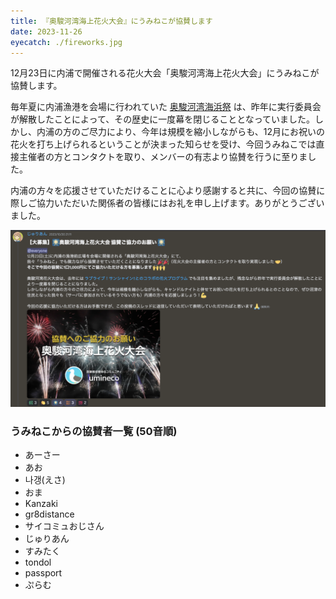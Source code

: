 ```yaml
---
title: 『奥駿河湾海上花火大会』にうみねこが協賛します
date: 2023-11-26
eyecatch: ./fireworks.jpg
---
```


12月23日に内浦で開催される花火大会「奥駿河湾海上花火大会」にうみねこが協賛します。

毎年夏に内浦漁港を会場に行われていた [奥駿河湾海浜祭](https://numazukanko.jp/event/40077) は、昨年に実行委員会が解散したことによって、その歴史に一度幕を閉じることとなっていました。しかし、内浦の方のご尽力により、今年は規模を縮小しながらも、12月にお祝いの花火を打ち上げられるということが決まった知らせを受け、今回うみねこでは直接主催者の方とコンタクトを取り、メンバーの有志より協賛を行うに至りました。

内浦の方々を応援させていただけることに心より感謝すると共に、今回の協賛に際しご協力いただいた関係者の皆様にはお礼を申し上げます。ありがとうございました。

![](screenshot.png)

### うみねこからの協賛者一覧 (50音順)

* あーさー
* あお
* 나갱(えさ)
* おま
* Kanzaki
* gr8distance
* サイコミュおじさん
* じゅりあん
* すみたく
* tondol
* passport
* ぷらむ
